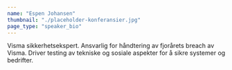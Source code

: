 ```yaml
---
name: "Espen Johansen"
thumbnail: "./placeholder-konferansier.jpg"
page_type: "speaker_bio"
---
```


Visma sikkerhetsekspert. Ansvarlig for håndtering av fjorårets breach av Visma. Driver testing av tekniske og sosiale aspekter for å sikre systemer og bedrifter.